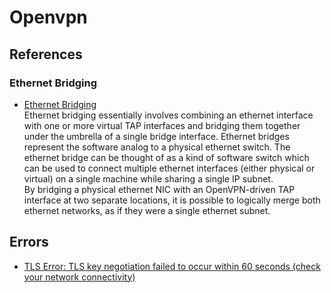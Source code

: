 # Openvpn

## References

### Ethernet Bridging

- [Ethernet Bridging](https://openvpn.net/community-resources/ethernet-bridging/)
  <br/>Ethernet bridging essentially involves combining an ethernet interface with one or more virtual TAP interfaces
  and bridging them together under the umbrella of a single bridge interface. Ethernet bridges represent the software
  analog to a physical ethernet switch. The ethernet bridge can be thought of as a kind of software switch which can be
  used to connect multiple ethernet interfaces (either physical or virtual) on a single machine while sharing a single
  IP subnet.<br/>By bridging a physical ethernet NIC with an OpenVPN-driven TAP interface at two separate locations, it
  is possible to logically merge both ethernet networks, as if they were a single ethernet subnet.

## Errors

- [TLS Error: TLS key negotiation failed to occur within 60 seconds (check your network connectivity)](https://openvpn.net/faq/tls-error-tls-key-negotiation-failed-to-occur-within-60-seconds-check-your-network-connectivity/)